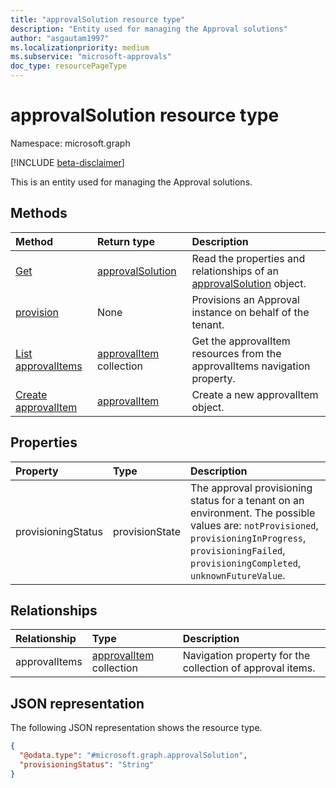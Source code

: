```yaml
---
title: "approvalSolution resource type"
description: "Entity used for managing the Approval solutions"
author: "asgautam1997"
ms.localizationpriority: medium
ms.subservice: "microsoft-approvals"
doc_type: resourcePageType
---
```


# approvalSolution resource type

Namespace: microsoft.graph

[!INCLUDE [beta-disclaimer](../../includes/beta-disclaimer.md)]

This is an entity used for managing the Approval solutions.

## Methods
|Method|Return type|Description|
|:---|:---|:---|
|[Get](../api/approvalsolution-get.md)|[approvalSolution](../resources/approvalsolution.md)|Read the properties and relationships of an [approvalSolution](../resources/approvalsolution.md) object.|
|[provision](../api/approvalsolution-provision.md)|None|Provisions an Approval instance on behalf of the tenant.|
|[List approvalItems](../api/approvalsolution-list-approvalitems.md)|[approvalItem](../resources/approvalitem.md) collection|Get the approvalItem resources from the approvalItems navigation property.|
|[Create approvalItem](../api/approvalsolution-post-approvalitems.md)|[approvalItem](../resources/approvalitem.md)|Create a new approvalItem object.|

## Properties
|Property|Type|Description|
|:---|:---|:---|
|provisioningStatus|provisionState|The approval provisioning status for a tenant on an environment. The possible values are: `notProvisioned`, `provisioningInProgress`, `provisioningFailed`, `provisioningCompleted`, `unknownFutureValue`.|

## Relationships
|Relationship|Type|Description|
|:---|:---|:---|
|approvalItems|[approvalItem](../resources/approvalitem.md) collection|Navigation property for the collection of approval items.|

## JSON representation
The following JSON representation shows the resource type.
<!-- {
  "blockType": "resource",
  "keyProperty": "id",
  "@odata.type": "microsoft.graph.approvalSolution",
  "openType": false
}
-->
``` json
{
  "@odata.type": "#microsoft.graph.approvalSolution",
  "provisioningStatus": "String"
}
```

